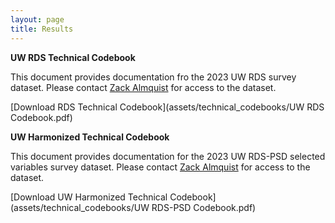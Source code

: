 ```yaml
---
layout: page
title: Results
---
```


**UW RDS Technical Codebook**

This document provides documentation fro the 2023 UW RDS survey dataset. Please contact [Zack Almquist](zalmquist@uw.edu) for access to the dataset.

[Download RDS Technical Codebook](assets/technical_codebooks/UW RDS Codebook.pdf)

**UW Harmonized Technical Codebook**

This document provides documentation for the 2023 UW RDS-PSD selected variables survey dataset. Please contact [Zack Almquist](zalmquist@uw.edu) for access to the dataset.

[Download UW Harmonized Technical Codebook](assets/technical_codebooks/UW RDS-PSD Codebook.pdf)


